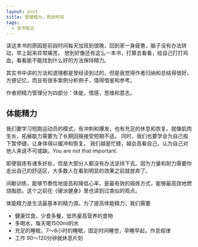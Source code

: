 ```yaml
---
layout: post
title: 管理精力，而非时间
tags:
  - 读书笔记
---
```


读这本书的原因是前段时间每天加班到很晚，回到家一身疲惫，脑子没有办法转动，早上起来异常痛苦。
想到好像还有这么一本书，打算去看看，给自己打打鸡血，看看能不能找到什么好的方法保持精力。

其实书中讲的方法和道理都是曾经读到过的，但是我觉得作者归纳和总结得很好，方便记忆，而且有很多案例分析例子，值得借鉴和参考。

作者把精力管理分为四部分：体能，情感，思维和意志。

## 体能精力

我们要学习短跑运动员的模式，有冲刺和爆发，也有充足的休息和恢复。就像肌肉生长，拓展能力需要为了长期回报接受短期不适。
同时，我们也要学会为自己按下暂停键，让身体得以缓冲和恢复。
我们越是忙碌，越会高看自己，认为自己对他人来说不可或缺。You are not that important.

即便锻炼有诸多好处，但是大部分人都没有办法坚持下去。因为力量和耐力需要你走出自己的舒适区，大多数人在看到明显的效果之前就放弃了。

间歇训练，能够节奏性地提高和降低心率，是最有效的锻炼方式，能够最高效地燃烧脂肪。这个之前在《硬派健身》里也读到过类似的观点。

体能精力是生活最基本的精力源。为了提高体能精力，我们需要
- 健康饮食，少食多餐，低热量高营养的食物
- 多喝水，每天喝1500ml的水
- 充足的睡眠，7～8小时的睡眠，固定时间睡觉，早睡早起，作息规律
- 工作 90～120分钟就休息片刻
